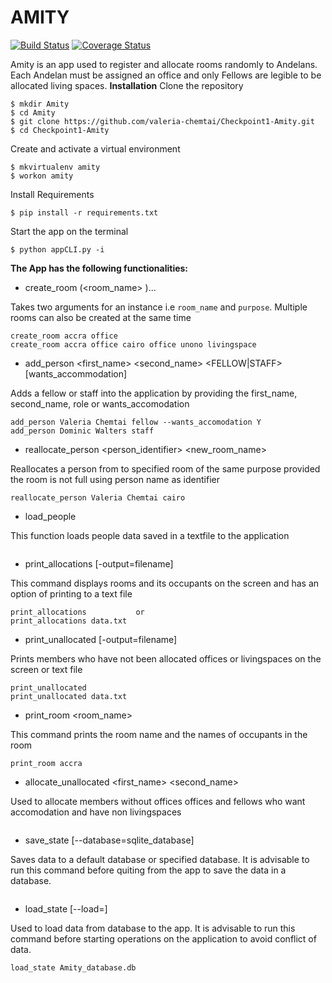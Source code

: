 # AMITY
[![Build Status](https://travis-ci.org/valeria-chemtai/Checkpoint1-Amity.svg?branch=master)](https://travis-ci.org/valeria-chemtai/Checkpoint1-Amity)
[![Coverage Status](https://coveralls.io/repos/github/valeria-chemtai/Checkpoint1-Amity/badge.svg?branch=master)](https://coveralls.io/github/valeria-chemtai/Checkpoint1-Amity?branch=master)

Amity is an app used to register and allocate rooms randomly to Andelans. Each Andelan must be assigned an office and only Fellows are legible to be allocated living spaces.
**Installation**
Clone the repository
```
$ mkdir Amity
$ cd Amity
$ git clone https://github.com/valeria-chemtai/Checkpoint1-Amity.git
$ cd Checkpoint1-Amity
```
Create and activate a virtual environment
```
$ mkvirtualenv amity
$ workon amity
```
Install Requirements
```
$ pip install -r requirements.txt
```
Start the app on the terminal
```
$ python appCLI.py -i
```
**The App has the following functionalities:**
* create_room (<room_name> <purpose>)...

Takes two arguments for an instance i.e ```room_name``` and ```purpose```. Multiple rooms can also be created at the same time
```
create_room accra office
create_room accra office cairo office unono livingspace
```


* add_person <first_name> <second_name> <FELLOW|STAFF> [wants_accommodation]

Adds a fellow or staff into the application by providing the first_name, second_name, role or wants_accomodation
```
add_person Valeria Chemtai fellow --wants_accomodation Y
add_person Dominic Walters staff
```


* reallocate_person <person_identifier> <new_room_name>

Reallocates a person from to specified room of the same purpose provided the room is not full using person name as identifier
```
reallocate_person Valeria Chemtai cairo
```


* load_people

This function loads people data saved in a textfile to the application

```load_people data.txt
```


* print_allocations [-output=filename]

This command displays rooms and its occupants on the screen and has an option of printing to a text file

```
print_allocations			or
print_allocations data.txt
```


* print_unallocated [-output=filename]

Prints members who have not been allocated offices or livingspaces on the screen or text file

```
print_unallocated
print_unallocated data.txt
```

* print_room <room_name>

This command prints the room name and the names of occupants in the room

```
print_room accra
```


* allocate_unallocated <first_name> <second_name>

Used to allocate members without offices offices and fellows who want accomodation and have non livingspaces

```allocate_unallocated Dominic Walters
```


* save_state [--database=sqlite_database]

Saves data to a default database or specified database. It is advisable to run this command before quiting from the app to save the data in a database.

```save_state
```


* load_state [--load=<database>]

Used to load data from database to the app. It is advisable to run this command before starting operations on the application to avoid conflict of data.
```
load_state Amity_database.db
```
